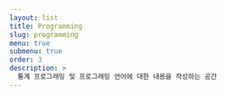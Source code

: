 ```yaml
---
layout: list
title: Programming
slug: programming
menu: true
submenu: true
order: 3
description: >
  통계 프로그래밍 및 프로그래밍 언어에 대한 내용을 작성하는 공간
---
```

